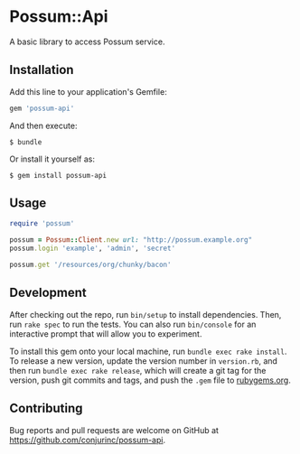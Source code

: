 # Possum::Api

A basic library to access Possum service.

## Installation

Add this line to your application's Gemfile:

```ruby
gem 'possum-api'
```

And then execute:

    $ bundle

Or install it yourself as:

    $ gem install possum-api

## Usage

```ruby
require 'possum'

possum = Possum::Client.new url: "http://possum.example.org"
possum.login 'example', 'admin', 'secret'

possum.get '/resources/org/chunky/bacon'
```

## Development

After checking out the repo, run `bin/setup` to install dependencies. Then, run `rake spec` to run the tests. You can also run `bin/console` for an interactive prompt that will allow you to experiment.

To install this gem onto your local machine, run `bundle exec rake install`. To release a new version, update the version number in `version.rb`, and then run `bundle exec rake release`, which will create a git tag for the version, push git commits and tags, and push the `.gem` file to [rubygems.org](https://rubygems.org).

## Contributing

Bug reports and pull requests are welcome on GitHub at https://github.com/conjurinc/possum-api.

